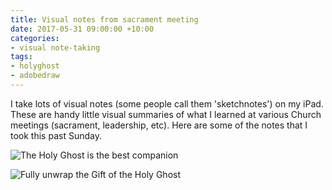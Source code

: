 ```yaml
---
title: Visual notes from sacrament meeting
date: 2017-05-31 09:00:00 +10:00
categories:
- visual note-taking
tags:
- holyghost
- adobedraw
---
```


I take lots of visual notes (some people call them 'sketchnotes') on my iPad. These are handy little visual summaries of what I learned at various Church meetings (sacrament, leadership, etc). Here are some of the notes that I took this past Sunday.

![The Holy Ghost is the best companion](/uploads/IMG_1109.PNG)

![Fully unwrap the Gift of the Holy Ghost](/uploads/IMG_1108.PNG)